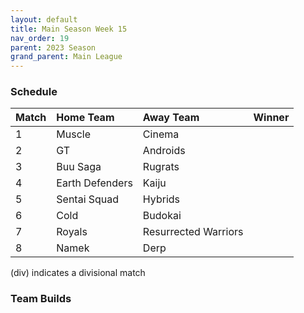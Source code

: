 ```yaml
---
layout: default
title: Main Season Week 15
nav_order: 19
parent: 2023 Season
grand_parent: Main League
---
```

### Schedule

| Match | Home Team       | Away Team            | Winner |
|:------|:----------------|:---------------------|:-------|
| 1     | Muscle          | Cinema               |        |
| 2     | GT              | Androids             |        |
| 3     | Buu Saga        | Rugrats              |        |
| 4     | Earth Defenders | Kaiju                |        |
| 5     | Sentai Squad    | Hybrids              |        |
| 6     | Cold            | Budokai              |        |
| 7     | Royals          | Resurrected Warriors |        |
| 8     | Namek           | Derp                 |        |



(div) indicates a divisional match

### Team Builds 


